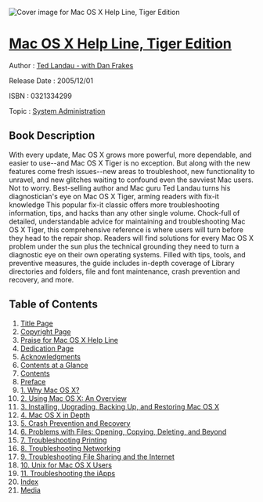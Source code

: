 ![Cover image for Mac OS X Help Line, Tiger Edition](https://imgdetail.ebookreading.net/cover/cover/system_admin/EB0321334299.jpg)

[Mac OS X Help Line, Tiger Edition](https://ebookreading.net/view/book/Mac+OS+X+Help+Line%2C+Tiger+Edition-EB0321334299_1.html "Mac OS X Help Line, Tiger Edition")
====================================================================================================================

Author : [Ted Landau - with Dan Frakes](https://ebookreading.net/search/author/Ted+Landau+-+with+Dan+Frakes)

Release Date : 2005/12/01

ISBN : 0321334299

Topic : [System Administration](https://ebookreading.net/search/category/system-administration)

Book Description
-----------------

With every update, Mac OS X grows more powerful, more dependable, and easier to use--and Mac OS X Tiger is no exception. But along with the new features come fresh issues--new areas to troubleshoot, new functionality to unravel, and new glitches waiting to confound even the savviest Mac users. Not to worry. Best-selling author and Mac guru Ted Landau turns his diagnostician's eye on Mac OS X Tiger, arming readers with fix-it knowledge This popular fix-it classic offers more troubleshooting information, tips, and hacks than any other single volume. Chock-full of detailed, understandable advice for maintaining and troubleshooting Mac OS X Tiger, this comprehensive reference is where users will turn before they head to the repair shop. Readers will find solutions for every Mac OS X problem under the sun plus the technical grounding they need to turn a diagnostic eye on their own operating systems. Filled with tips, tools, and preventive measures, the guide includes in-depth coverage of Library directories and folders, file and font maintenance, crash prevention and recovery, and more.
              
Table of Contents
-----------------

1. [Title Page](https://ebookreading.net/view/book/Mac+OS+X+Help+Line%2C+Tiger+Edition-EB0321334299_2.html)
1. [Copyright Page](https://ebookreading.net/view/book/Mac+OS+X+Help+Line%2C+Tiger+Edition-EB0321334299_3.html)
1. [Praise for Mac OS X Help Line](https://ebookreading.net/view/book/Mac+OS+X+Help+Line%2C+Tiger+Edition-EB0321334299_5.html)
1. [Dedication Page](https://ebookreading.net/view/book/Mac+OS+X+Help+Line%2C+Tiger+Edition-EB0321334299_4.html)
1. [Acknowledgments](https://ebookreading.net/view/book/Mac+OS+X+Help+Line%2C+Tiger+Edition-EB0321334299_6.html)
1. [Contents at a Glance](https://ebookreading.net/view/book/Mac+OS+X+Help+Line%2C+Tiger+Edition-EB0321334299_7.html)
1. [Contents](https://ebookreading.net/view/book/Mac+OS+X+Help+Line%2C+Tiger+Edition-EB0321334299_8.html)
1. [Preface](https://ebookreading.net/view/book/Mac+OS+X+Help+Line%2C+Tiger+Edition-EB0321334299_9.html)
1. [1. Why Mac OS X?](https://ebookreading.net/view/book/Mac+OS+X+Help+Line%2C+Tiger+Edition-EB0321334299_10.html)
1. [2. Using Mac OS X: An Overview](https://ebookreading.net/view/book/Mac+OS+X+Help+Line%2C+Tiger+Edition-EB0321334299_11.html)
1. [3. Installing, Upgrading, Backing Up, and Restoring Mac OS X](https://ebookreading.net/view/book/Mac+OS+X+Help+Line%2C+Tiger+Edition-EB0321334299_13.html)
1. [4. Mac OS X in Depth](https://ebookreading.net/view/book/Mac+OS+X+Help+Line%2C+Tiger+Edition-EB0321334299_14.html)
1. [5. Crash Prevention and Recovery](https://ebookreading.net/view/book/Mac+OS+X+Help+Line%2C+Tiger+Edition-EB0321334299_16.html)
1. [6. Problems with Files: Opening, Copying, Deleting, and Beyond](https://ebookreading.net/view/book/Mac+OS+X+Help+Line%2C+Tiger+Edition-EB0321334299_18.html)
1. [7. Troubleshooting Printing](https://ebookreading.net/view/book/Mac+OS+X+Help+Line%2C+Tiger+Edition-EB0321334299_20.html)
1. [8. Troubleshooting Networking](https://ebookreading.net/view/book/Mac+OS+X+Help+Line%2C+Tiger+Edition-EB0321334299_21.html)
1. [9. Troubleshooting File Sharing and the Internet](https://ebookreading.net/view/book/Mac+OS+X+Help+Line%2C+Tiger+Edition-EB0321334299_23.html)
1. [10. Unix for Mac OS X Users](https://ebookreading.net/view/book/Mac+OS+X+Help+Line%2C+Tiger+Edition-EB0321334299_24.html)
1. [11. Troubleshooting the iApps](https://ebookreading.net/view/book/Mac+OS+X+Help+Line%2C+Tiger+Edition-EB0321334299_25.html)
1. [Index](https://ebookreading.net/view/book/Mac+OS+X+Help+Line%2C+Tiger+Edition-EB0321334299_27.html)
1. [Media](https://ebookreading.net/view/book/Mac+OS+X+Help+Line%2C+Tiger+Edition-EB0321334299_29.html)

